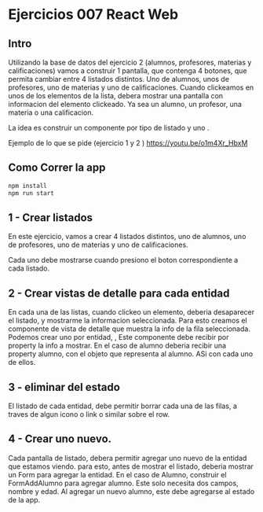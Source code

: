# Ejercicios 007 React Web

## Intro

Utilizando la base de datos del ejercicio 2 (alumnos, profesores, materias y calificaciones) vamos a construir 1 pantalla, que contenga 4 botones, que permita cambiar entre 4 listados distintos. Uno de alumnos, unos de profesores, uno de materias y uno de calificaciones.
Cuando clickeamos en unos de los elementos de la lista, debera mostrar una pantalla con informacion del elemento clickeado. Ya sea un alumno, un profesor, una materia o una calificacion.

La idea es construir un componente por tipo de listado <ListaAlumnos /> <ListaProfesores /> y uno <DetalleAlumno>. <DetalleProfesor>

Ejemplo de lo que se pide (ejercicio 1 y 2 ) https://youtu.be/o1m4Xr_HbxM

## Como Correr la app

```bash
npm install
npm run start
```

## 1 - Crear listados

En este ejercicio, vamos a crear 4 listados distintos, uno de alumnos, uno de profesores, uno de materias y uno de calificaciones.

Cada uno debe mostrarse cuando presiono el boton correspondiente a cada listado.

## 2 - Crear vistas de detalle para cada entidad

En cada una de las listas, cuando clickeo un elemento, deberia desaparecer el listado, y mostrarme la informacion seleccionada.
Para esto creamos el componente de vista de detalle que muestra la info de la fila seleccionada. Podemos crear uno por entidad, <DetalleAlumno/>, <DetalleProfesor>
Este componente debe recibir por property la info a mostrar. En el caso de alumno deberia recibir una property alumno, con el objeto que representa al alumno. ASi con cada uno de ellos.

## 3 - eliminar del estado

El listado de cada entidad, debe permitir borrar cada una de las filas, a traves de algun icono o link o similar sobre el row.

## 4 - Crear uno nuevo.

Cada pantalla de listado, debera permitir agregar uno nuevo de la entidad que estamos viendo.
para esto, antes de mostrar el listado, deberia mostrar un Form para agregar la entidad.
En el caso de Alumno, construir el FormAddAlumno para agregar alumno. Este solo necesita dos campos, nombre y edad.
Al agregar un nuevo alumno, este debe agregarse al estado de la app.

